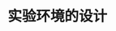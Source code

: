 <!--
 * @Description: Design environment
 * @version: V1.0
 * @Author: lesheng
 * @Date: 2021-04-16 15:07:14
 * @LastEditors: lesheng
 * @LastEditTime: 2021-04-16 16:21:40
-->

# 实验环境的设计
